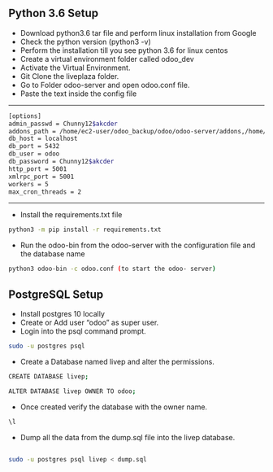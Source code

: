 Python 3.6 Setup
----------------
 - Download python3.6 tar file and perform linux installation from Google
 - Check the python version (python3 -v)
 - Perform the installation till you see python 3.6 for linux centos
 - Create a virtual environment folder called odoo_dev 
 - Activate the Virtual Environment.
 - Git Clone the liveplaza folder.
 - Go to Folder odoo-server and open odoo.conf file.
 - Paste the text inside the config file

----
```bash
[options]
admin_passwd = Chunny12$akcder
addons_path = /home/ec2-user/odoo_backup/odoo/odoo-server/addons,/home/ec2-user/odoo_backup/odoo/odoo-server/odoo/addons,/home/ec2-user/odoo_backup/odoo/custom/addons,/home/ec2-user/odoo_backup/odoo/custom/themes
db_host = localhost
db_port = 5432
db_user = odoo
db_password = Chunny12$akcder
http_port = 5001
xmlrpc_port = 5001
workers = 5
max_cron_threads = 2

```

----
 - Install the requirements.txt file 

```bash
python3 -m pip install -r requirements.txt
```


 - Run the odoo-bin from the odoo-server with the configuration file and the database name



```bash
python3 odoo-bin -c odoo.conf (to start the odoo- server)

```






PostgreSQL Setup
----------------
 - Install postgres 10 locally
 - Create or Add user “odoo” as super user.
 - Login into the psql command prompt.


```bash
sudo -u postgres psql
```

 - Create a Database named livep and alter the permissions.
 

```bash
CREATE DATABASE livep; 

ALTER DATABASE livep OWNER TO odoo;

```


 - Once created verify the database with the owner name.

```bash
\l 
```

 - Dump all the data from the dump.sql file into the livep database.
 

```bash

sudo -u postgres psql livep < dump.sql

```






